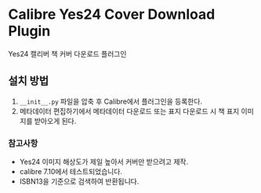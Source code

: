 # Calibre Yes24 Cover Download Plugin

Yes24 캘리버 책 커버 다운로드 플러그인

## 설치 방법
1. `__init__.py` 파일을 압축 후 Calibre에서 플러그인을 등록한다.
2. 메타데이터 편집하기에서 메타데이터 다운로드 또는 표지 다운로드 시 책 표지 이미지를 받아오게 된다.

### 참고사항
- Yes24 이미지 해상도가 제일 높아서 커버만 받으려고 제작.
- calibre 7.10에서 테스트되었습니다.
- ISBN13을 기준으로 검색하여 반환됩니다.